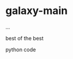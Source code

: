 # galaxy-main
...












best of the best 

python code 






































